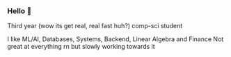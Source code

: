 ### Hello 👋

<!--
**Dd1235/Dd1235** is a ✨ _special_ ✨ repository because its `README.md` (this file) appears on your GitHub profile.
-->

Third year (wow its get real, real fast huh?) comp-sci student

I like ML/AI, Databases, Systems, Backend, Linear Algebra and Finance
Not great at everything rn but slowly working towards it
